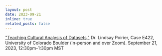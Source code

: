 ```yaml
---
layout: post
date: 2023-09-21
inline: true
related_posts: false
---
```


["Teaching Cultural Analysis of Datasets,"](https://forms.gle/tTrKBkxsZP2xZwfV6) Dr. Lindsay Poirier, Case E422, University of Colorado Boulder (in-person and over Zoom). September 21, 2023, 12:30pm-1:30pm MST
